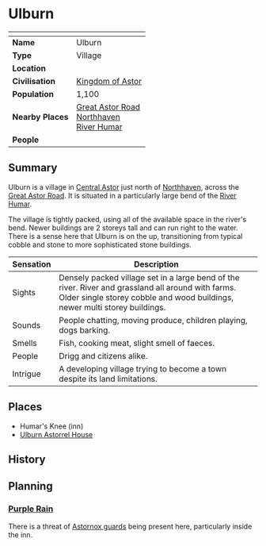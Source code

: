 # Ulburn

| []() | |
| --- | --- |
| **Name** | Ulburn |
| **Type** | Village |
| **Location** | |
| **Civilisation** | [Kingdom of Astor](../../civilisations/kingdom-of-astor/README.md) |
| **Population** | 1,100 |
| **Nearby Places** | [Great Astor Road](../roads/great-astor-road.md)<br />[Northhaven](../cities/northhaven.md)<br />[River Humar](../rivers-lakes/river-humar.md) |
| **People** | |

## Summary

Ulburn is a village in [Central Astor](../regions/central-astor.md) just north of [Northhaven](../cities/northhaven.md), across the [Great Astor Road](../roads/great-astor-road.md). It is situated in a particularly large bend of the [River Humar](../rivers-lakes/river-humar.md).

The village is tightly packed, using all of the available space in the river's bend. Newer buildings are 2 storeys tall and can run right to the water. There is a sense here that Ulburn is on the up, transitioning from typical cobble and stone to more sophisticated stone buildings.

| Sensation | Description |
| ---- | --- |
| Sights | Densely packed village set in a large bend of the river. River and grassland all around with farms. Older single storey cobble and wood buildings, newer multi storey buildings. |
| Sounds | People chatting, moving produce, children playing, dogs barking. |
| Smells | Fish, cooking meat, slight smell of faeces. |
| People | Drigg and citizens alike. |
| Intrigue | A developing village trying to become a town despite its land limitations. |

## Places

- Humar's Knee (inn)
- [Ulburn Astorrel House](../buildings/ulburn-astorrel-house.md)

## History

## Planning

### [Purple Rain](../../../campaigns/purple-rain/purple-rain.md)

There is a threat of [Astornox guards](../../civilisations/kingdom-of-astor/organisations/astornox/ranks/1-guard.md) being present here, particularly inside the inn.
